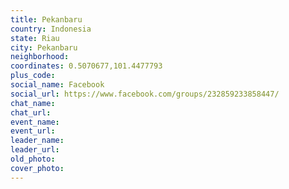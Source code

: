 ```yaml
---
title: Pekanbaru
country: Indonesia
state: Riau
city: Pekanbaru
neighborhood: 
coordinates: 0.5070677,101.4477793
plus_code:
social_name: Facebook
social_url: https://www.facebook.com/groups/232859233858447/
chat_name:
chat_url:
event_name:
event_url:
leader_name:
leader_url:
old_photo: 
cover_photo:
---
```

